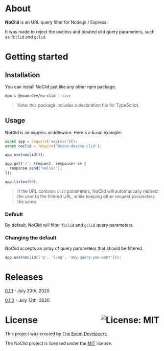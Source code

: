 # About

**NoClid** is an URL query filter for Node.js / Express.

It was made to reject the useless and bloated clid query parameters, such as `fbclid` and `gclid`.

# Getting started

## Installation

You can install NoClid just like any other npm package.

```bash
npm i @exom-dev/no-clid --save
```

> Note: this package includes a declaration file for TypeScript.

## Usage

NoClid is an express middleware. Here's a basic example:

```javascript
const app = require('express')();
const noclid = require('@exom-dev/no-clid');

app.use(noclid());

app.get('/', (request, response) => {
  response.send('Hello!');
});

app.listen(80);
```

> If the URL contains `clid` parameters, NoClid will automatically redirect the user to the filtered URL, while keeping other request parameters the same.

### Default
By default, NoClid will filter `fbclid` and `gclid` query parameters.

### Changing the default

NoClid accepts an array of query parameters that should be filtered.

```javascript
app.use(noclid(['q', 'lang', 'any-query-you-want']));
```

# Releases

[0.1.1](https://github.com/exom-dev/no-clid/releases/tag/0.1.1) - July 20th, 2020

[0.1.0](https://github.com/exom-dev/no-clid/releases/tag/0.1.0) - July 13th, 2020

# License <a href="https://github.com/exom-dev/no-clid/blob/master/LICENSE"><img align="right" src="https://img.shields.io/badge/License-MIT-blue.svg" alt="License: MIT"></a>

This project was created by [The Exom Developers](https://github.com/exom-dev).

The NoClid project is licensed under the [MIT](https://github.com/exom-dev/no-clid/blob/master/LICENSE) license.
